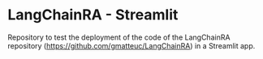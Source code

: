# LangChainRA - Streamlit

Repository to test the deployment of the code of the LangChainRA repository (https://github.com/gmatteuc/LangChainRA) in a Streamlit app.
